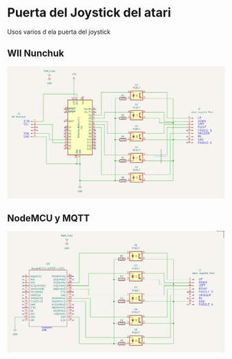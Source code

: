 # Puerta del Joystick del atari

Usos varios d ela puerta del joystick

## WII Nunchuk
![](images/schematic_nunchuk.png)

## NodeMCU y MQTT
![](images/schematic_nodemcu.png)

